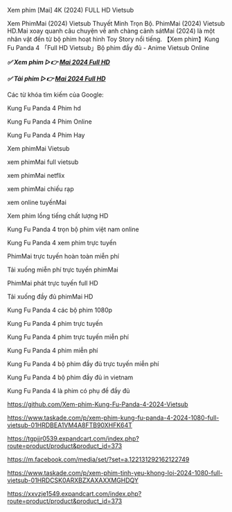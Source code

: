 Xem phim [Mai] 4K (2024) FULL HD Vietsub

Xem PhimMai (2024) Vietsub Thuyết Minh Trọn Bộ. PhimMai (2024) Vietsub HD.Mai xoay quanh câu chuyện về anh chàng cảnh sátMai (2024) là một nhân vật đến từ bộ phim hoạt hình Toy Story nổi tiếng. 【Xem phim】Kung Fu Panda 4 「Full HD Vietsub」Bộ phim đầy đủ - Anime Vietsub Online

<p><b><I>✅ Xem phim ▷👉 <a href="https://t.co/SdEM92jCLq" rel="noopener">Mai 2024 Full HD</a></I></b></p>

<p><b><I>✅ Tải phim ▷👉 <a href="https://t.co/SdEM92jCLq" rel="noopener">Mai 2024 Full HD</a></I></b></p>

Các từ khóa tìm kiếm của Google:

Kung Fu Panda 4 Phim hd

Kung Fu Panda 4 Phim Online

Kung Fu Panda 4 Phim Hay

Xem phimMai Vietsub

xem phimMai full vietsub

xem phimMai netflix

xem phimMai chiếu rạp

xem online tuyếnMai

Xem phim lồng tiếng chất lượng HD

Kung Fu Panda 4 trọn bộ phim việt nam online

Kung Fu Panda 4 xem phim trực tuyến

PhimMai trực tuyến hoàn toàn miễn phí

Tải xuống miễn phí trực tuyến phimMai

PhimMai phát trực tuyến full HD

Tải xuống đầy đủ phimMai HD

Kung Fu Panda 4 các bộ phim 1080p

Kung Fu Panda 4 phim trực tuyến

Kung Fu Panda 4 phim trực tuyến miễn phí

Kung Fu Panda 4 phim miễn phí

Kung Fu Panda 4 bộ phim đầy đủ trực tuyến miễn phí

Kung Fu Panda 4 bộ phim đầy đủ in vietnam

Kung Fu Panda 4 là phim có phụ đề đầy đủ

https://github.com/Xem-phim-Kung-Fu-Panda-4-2024-Vietsub

https://www.taskade.com/p/xem-phim-kung-fu-panda-4-2024-1080-full-vietsub-01HRDBEA1VM4A8FTB90XHFK64T

https://tgpjjr0539.expandcart.com/index.php?route=product/product&product_id=373

https://m.facebook.com/media/set/?set=a.122131292162122749

https://www.taskade.com/p/xem-phim-tinh-yeu-khong-loi-2024-1080-full-vietsub-01HRDCSK0ARXBZXAXAXXMGHDQY

https://xxvzje1549.expandcart.com/index.php?route=product/product&product_id=373
